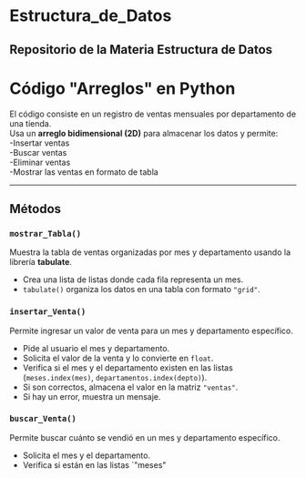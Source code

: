 # Estructura_de_Datos
Repositorio de la Materia Estructura de Datos
---
# **Código "Arreglos" en Python**

El código consiste en un registro de ventas mensuales por departamento de una tienda.  
Usa un **arreglo bidimensional (2D)** para almacenar los datos y permite:  
-Insertar ventas  
-Buscar ventas  
-Eliminar ventas  
-Mostrar las ventas en formato de tabla  

---

## **Métodos** 

### `mostrar_Tabla()`  
Muestra la tabla de ventas organizadas por mes y departamento usando la librería **tabulate**.  
- Crea una lista de listas donde cada fila representa un mes.  
- `tabulate()` organiza los datos en una tabla con formato `"grid"`.  

### `insertar_Venta()`  
Permite ingresar un valor de venta para un mes y departamento específico.  
- Pide al usuario el mes y departamento.  
- Solicita el valor de la venta y lo convierte en `float`.  
- Verifica si el mes y el departamento existen en las listas (`meses.index(mes)`, `departamentos.index(depto)`).  
- Si son correctos, almacena el valor en la matriz `"ventas"`.  
- Si hay un error, muestra un mensaje.  

### `buscar_Venta()`  
Permite buscar cuánto se vendió en un mes y departamento específico.  
- Solicita el mes y el departamento.  
- Verifica si están en las listas `"meses"

